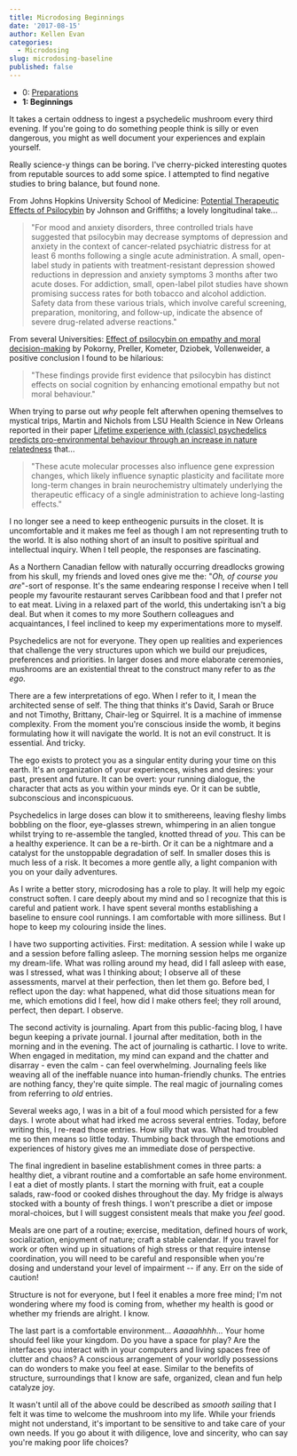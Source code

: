 ```yaml
---
title: Microdosing Beginnings
date: '2017-08-15'
author: Kellen Evan
categories:
  - Microdosing
slug: microdosing-baseline
published: false
---
```


* 0: [Preparations](https://goodroot.ca/post/2017/08/12/microdosing-prologue/)
* **1: Beginnings**

It takes a certain oddness to ingest a psychedelic mushroom every third evening. If you're going to do something people think is silly or even dangerous, you might as well document your experiences and explain yourself.

Really science-y things can be boring. I've cherry-picked interesting quotes from reputable sources to add some spice. I attempted to find negative studies to bring balance, but found none.

From Johns Hopkins University School of Medicine: [Potential Therapeutic Effects of Psilocybin](https://www.ncbi.nlm.nih.gov/pubmed/28585222) by Johnson and Griffiths; a lovely longitudinal take...

> "For mood and anxiety disorders, three controlled trials have suggested that psilocybin may decrease symptoms of depression and anxiety in the context of cancer-related psychiatric distress for at least 6 months following a single acute administration. A small, open-label study in patients with treatment-resistant depression showed reductions in depression and anxiety symptoms 3 months after two acute doses. For addiction, small, open-label pilot studies have shown promising success rates for both tobacco and alcohol addiction. Safety data from these various trials, which involve careful screening, preparation, monitoring, and follow-up, indicate the absence of severe drug-related adverse reactions."

From several Universities: [Effect of psilocybin on empathy and moral decision-making](https://www.ncbi.nlm.nih.gov/pubmed/28637246) by Pokorny,  Preller, Kometer, Dziobek, Vollenweider, a positive conclusion I found to be hilarious:

> "These findings provide first evidence that psilocybin has distinct effects on social cognition by enhancing emotional empathy but not moral behaviour."

When trying to parse out _why_ people felt afterwhen opening themselves to mystical trips, Martin and Nichols from LSU Health Science in New Orleans reported in their paper [Lifetime experience with (classic) psychedelics predicts pro-environmental behaviour through an increase in nature relatedness](https://www.ncbi.nlm.nih.gov/pubmed/28631526) that...

> "These acute molecular processes also influence gene expression changes, which likely influence synaptic plasticity and facilitate more long-term changes in brain neurochemistry ultimately underlying the therapeutic efficacy of a single administration to achieve long-lasting effects."

I no longer see a need to keep entheogenic pursuits in the closet. It is uncomfortable and it makes me feel as though I am not representing  truth to the world. It is also nothing short of an insult to positive spiritual and intellectual inquiry. When I tell people, the responses are fascinating.

As a Northern Canadian fellow with naturally occurring dreadlocks growing from his skull, my friends and loved ones give me the: "_Oh, of course you are_"-sort of response. It's the same endearing response I receive when I tell people my favourite restaurant serves Caribbean food and that I prefer not to eat meat. Living in a relaxed part of the world, this undertaking isn't a big deal. But when it comes to my more Southern colleagues and acquaintances, I feel inclined to keep my experimentations more to myself.

Psychedelics are not for everyone. They open up realities and experiences that challenge the very structures upon which we build our prejudices, preferences and priorities. In larger doses and more elaborate ceremonies, mushrooms are an existential threat to the construct many refer to as _the ego_.

There are a few interpretations of ego. When I refer to it, I mean the architected sense of self. The thing that thinks it's David, Sarah or Bruce and not Timothy, Brittany, Chair-leg or Squirrel.  It is a machine of immense complexity. From the moment you're conscious inside the womb, it begins formulating how it will navigate the world. It is not an evil construct. It is essential. And tricky.

The ego exists to protect you as a singular entity during your time on this earth. It's an organization of your experiences, wishes and desires: your past, present and future. It can be overt: your running dialogue, the character that acts as you within your minds eye. Or it can be subtle, subconscious and inconspicuous.

Psychedelics in large doses can blow it to smithereens, leaving fleshy limbs bobbling on the floor, eye-glasses strewn, whimpering in an alien tongue whilst trying to re-assemble the tangled, knotted thread of _you_. This can be a healthy experience. It can be a re-birth. Or it can be a nightmare and a catalyst for the unstoppable degradation of self. In smaller doses this is much less of a risk. It becomes a more gentle ally, a light companion with you on your daily adventures.

As I write a better story, microdosing has a role to play. It will help my egoic construct soften. I care deeply about my mind and so I recognize that this is careful and patient work. I have spent several months establishing a baseline to ensure cool runnings. I am comfortable with more silliness. But I hope to keep my colouring inside the lines.

I have two supporting activities. First: meditation. A session while I wake up and a session before falling asleep. The morning session helps me organize my dream-life. What was rolling around my head, did I fall asleep with ease, was I stressed, what was I thinking about; I observe all of these assessments, marvel at their perfection, then let them go. Before bed, I reflect upon the day: what happened, what did those situations mean for me, which emotions did I feel, how did I make others feel; they roll around, perfect, then depart. I observe.

The second activity is journaling. Apart from this public-facing blog, I have begun keeping a private journal. I journal after meditation, both in the morning and in the evening. The act of journaling is cathartic. I love to write. When engaged in meditation, my mind can expand and the chatter and disarray - even the calm - can feel overwhelming. Journaling feels like weaving all of the ineffable nuance into human-friendly chunks. The entries are nothing fancy, they're quite simple. The real magic of journaling comes from referring to _old_ entries.

Several weeks ago, I was in a bit of a foul mood which persisted for a few days. I wrote about what had irked me across several entries. Today, before writing this, I re-read those entries. How silly that was. What had troubled me so then means so little today. Thumbing back through the emotions and experiences of history gives me an immediate dose of perspective.

The final ingredient in baseline establishment comes in three parts: a healthy diet, a vibrant routine and a comfortable an safe home environment. I eat a diet of mostly plants. I start the morning with fruit, eat a couple salads, raw-food or cooked dishes throughout the day. My fridge is always stocked with a bounty of fresh things. I won't prescribe a diet or impose moral-choices, but I will suggest consistent meals that make you _feel_ good.

Meals are one part of a routine; exercise, meditation, defined hours of work, socialization, enjoyment of nature; craft a stable calendar. If you travel for work or often wind up in situations of high stress or that require intense coordination, you will need to be careful and responsible when you're dosing and understand your level of impairment -- if any. Err on the side of caution!

Structure is not for everyone, but I feel it enables a more free mind; I'm not wondering where my food is coming from, whether my health is good or whether my friends are alright. I know.

The last part is a comfortable environment... _Aaaaahhhh_... Your home should feel like your kingdom. Do you have a space for play? Are the interfaces you interact with in your computers and living spaces free of clutter and chaos? A conscious arrangement of your worldly possessions can do wonders to make you feel at ease. Similar to the benefits of structure, surroundings that I know are safe, organized, clean and fun help catalyze joy.

It wasn't until all of the above could be described as _smooth sailing_ that I felt it was time to welcome the mushroom into my life. While your friends might not understand, it's important to be sensitive to and take care of your own needs. If you go about it with diligence, love and sincerity, who can say you're making poor life choices?
